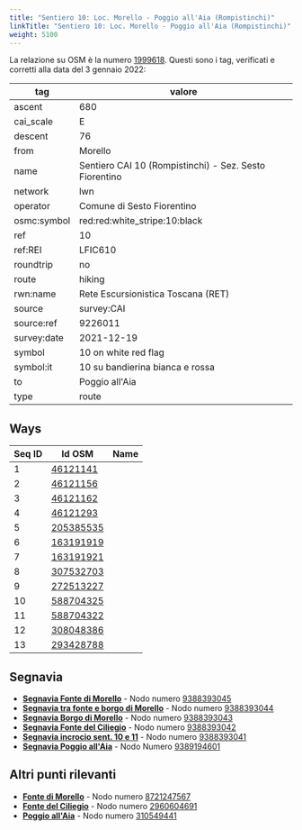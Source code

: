 ```yaml
---
title: "Sentiero 10: Loc. Morello - Poggio all'Aia (Rompistinchi)"
linkTitle: "Sentiero 10: Loc. Morello - Poggio all'Aia (Rompistinchi)"
weight: 5100
---
```


La relazione su OSM è la numero [1999618]. Questi sono i tag, verificati e corretti alla data del 3 gennaio 2022:

| tag         | valore |
|-------------|--------|
| ascent      | 680                                                    |
| cai_scale   | E                                                      |
| descent     | 76                                                     |
| from        | Morello                                                |
| name        | Sentiero CAI 10 (Rompistinchi) - Sez. Sesto Fiorentino |
| network     | lwn                                                    |
| operator    | Comune di Sesto Fiorentino                             |
| osmc:symbol | red:red:white_stripe:10:black                          |
| ref         | 10                                                     |
| ref:REI     | LFIC610                                                |
| roundtrip   | no                                                     |
| route       | hiking                                                 |
| rwn:name    | Rete Escursionistica Toscana (RET)                     |
| source      | survey:CAI                                             |
| source:ref  | 9226011                                                |
| survey:date | 2021-12-19                                             |
| symbol      | 10 on white red flag                                   |
| symbol:it   | 10 su bandierina bianca e rossa                        |
| to          | Poggio all'Aia                                         |
| type        | route                                                  |

## Ways

| Seq ID | Id OSM      | Name                         |
|--------|-------------|------------------------------|
|  1     | [46121141]  |                              |
|  2     | [46121156]  |                              |
|  3     | [46121162]  |                              |
|  4     | [46121293]  |                              |
|  5     | [205385535] |                              |
|  6     | [163191919] |                              |
|  7     | [163191921] |                              |
|  8     | [307532703] |                              |
|  9     | [272513227] |                              |
| 10     | [588704325] |                              |
| 11     | [588704322] |                              |
| 12     | [308048386] |                              |
| 13     | [293428788] |                              |

## Segnavia

- **[Segnavia Fonte di Morello]** - Nodo numero [9388393045]
- **[Segnavia tra fonte e borgo di Morello]** - Nodo numero [9388393044]
- **[Segnavia Borgo di Morello]** - Nodo numero [9388393043]
- **[Segnavia Fonte del Ciliegio]** - Nodo numero [9388393042]
- **[Segnavia incrocio sent. 10 e 11]** - Nodo numero [9388393041]
- **[Segnavia Poggio all'Aia]** - Nodo Numero [9389194601]

## Altri punti rilevanti

- **[Fonte di Morello]** - Nodo numero [8721247567]
- **[Fonte del Ciliegio]** - Nodo numero [2960604691]
- **[Poggio all'Aia]** - Nodo numero [310549441]

[1999618]:https://www.openstreetmap.org/relation/1999618

[46121141]:https://www.openstreetmap.org/way/46121141
[46121156]:https://www.openstreetmap.org/way/46121156
[46121162]:https://www.openstreetmap.org/way/46121162
[46121293]:https://www.openstreetmap.org/way/46121293
[205385535]:https://www.openstreetmap.org/way/205385535
[163191919]:https://www.openstreetmap.org/way/163191919
[163191921]:https://www.openstreetmap.org/way/163191921
[307532703]:https://www.openstreetmap.org/way/307532703
[272513227]:https://www.openstreetmap.org/way/272513227
[588704325]:https://www.openstreetmap.org/way/588704325
[588704322]:https://www.openstreetmap.org/way/588704322
[308048386]:https://www.openstreetmap.org/way/308048386
[293428788]:https://www.openstreetmap.org/way/293428788

[Segnavia Fonte di Morello]:https://commons.wikimedia.org/wiki/File:Segnavia_sentiero_10_-_Monte_Morello_-_Fonte_di_Morello.jpg
[Segnavia tra fonte e borgo di Morello]:https://commons.wikimedia.org/wiki/File:Segnavia_sentiero_10_-_Monte_Morello_-_Tra_fonte_di_Morello_e_borgo_di_Morello.jpg
[Segnavia Borgo di Morello]:https://commons.wikimedia.org/wiki/File:Segnavia_sentiero_10_-_Monte_Morello_-_Borgo_di_Morello.jpg
[Segnavia Fonte del Ciliegio]:https://commons.wikimedia.org/wiki/File:Segnavia_-_Fonte_del_Ciliegio.jpg
[Segnavia incrocio sent. 10 e 11]:https://commons.wikimedia.org/wiki/File:Segnavia_incrocio_sentieri_10_e_11_-_Monte_Morello.jpg
[Segnavia Poggio all'Aia]:https://commons.wikimedia.org/wiki/File:Segnavia_Poggio_all%27Aia_-_Monte_Morello.jpg

[Fonte di Morello]:https://commons.wikimedia.org/wiki/File:Monte_Morello_-_Fonte_di_Morello_e_lavatoio.jpg
[Fonte del Ciliegio]:https://commons.wikimedia.org/wiki/File:Fonte_del_Ciliegio_-_Monte_Morello.jpg
[Poggio all'Aia]:https://commons.wikimedia.org/wiki/File:Monte_Morello_-_Croce_di_Poggio_all%27Aia.jpg

[9388393045]:https://www.openstreetmap.org/node/9388393045
[9388393044]:https://www.openstreetmap.org/node/9388393044
[9388393043]:https://www.openstreetmap.org/node/9388393043
[9388393042]:https://www.openstreetmap.org/node/9388393042
[9388393041]:https://www.openstreetmap.org/node/9388393041
[9389194601]:https://www.openstreetmap.org/node/9389194601

[8721247567]:https://www.openstreetmap.org/node/8721247567
[2960604691]:https://www.openstreetmap.org/node/2960604691
[310549441]:https://www.openstreetmap.org/node/310549441
